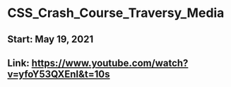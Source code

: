 # CSS_Crash_Course_Traversy_Media

## Start: May 19, 2021

## Link: https://www.youtube.com/watch?v=yfoY53QXEnI&t=10s
